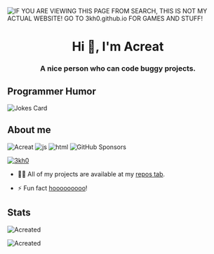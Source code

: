 <img alt="IF YOU ARE VIEWING THIS PAGE FROM SEARCH, THIS IS NOT MY ACTUAL WEBSITE! GO TO 3kh0.github.io FOR GAMES AND STUFF!" src="https://readme-typing-svg.herokuapp.com?vCenter=true&lines=Hello!+I+am+Acreate!;A Coder!;">
<h1 align="center">Hi 👋, I'm Acreat</h1>
<h3 align="center">A nice person who can code buggy projects.</h3>
<h2>Programmer Humor</h2>
<img src="https://readme-jokes.vercel.app/api" alt="Jokes Card" />
<h2>About me</h2>
<p align="left"> 
  <img src="https://komarev.com/ghpvc/?username=Acreat&label=Profile Visitors&color=001eff&style=flat" alt="Acreat" />
  <img src="https://img.shields.io/badge/Knows-JavaScript-blue/?logo=javascript&logoColor=warning&color=yellow" alt="js">
  <img src="https://img.shields.io/badge/Knows-HTML-blue/?logo=html5&logoColor=warning&color=orange" alt="html">
  <img alt="GitHub Sponsors" src="https://img.shields.io/github/sponsors/3kh0?label=Sponsors&logo=githubsponsors&style=flat">
       </p>
<p align="left"> <a href="https://github.com/ryo-ma/github-profile-trophy"><img src="https://github-profile-trophy.vercel.app/?username=Acreated&no-frame=trueno-bg=true" alt="3kh0" /></a> </p>


- 👨‍💻 All of my projects are available at my [repos tab](https://github.com/Acreat?tab=repositories).


- ⚡ Fun fact [hooooooooo](https://hooooooooo.com/)!



<h2 align="left">Stats</h2>

<p><img  src="https://github-readme-stats.vercel.app/api/top-langs?username=Acreated&show_icons=true&theme=dark&locale=en&langs_count=10&layout=compact" alt="Acreated" /></p>
<p><img src="https://github-readme-streak-stats.herokuapp.com/?user=Acreatee&theme=dark" alt="Acreated" /></p><br>
  </html>


</html>

